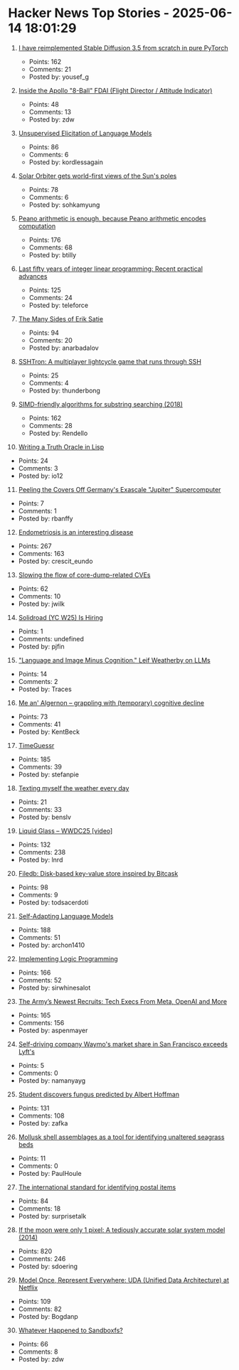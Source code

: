 # Hacker News Top Stories - 2025-06-14 18:01:29

1. [I have reimplemented Stable Diffusion 3.5 from scratch in pure PyTorch](https://github.com/yousef-rafat/miniDiffusion)
   - Points: 162
   - Comments: 21
   - Posted by: yousef_g

2. [Inside the Apollo "8-Ball" FDAI (Flight Director / Attitude Indicator)](https://www.righto.com/2025/06/inside-apollo-fdai.html)
   - Points: 48
   - Comments: 13
   - Posted by: zdw

3. [Unsupervised Elicitation of Language Models](https://arxiv.org/abs/2506.10139)
   - Points: 86
   - Comments: 6
   - Posted by: kordlessagain

4. [Solar Orbiter gets world-first views of the Sun's poles](https://www.esa.int/Science_Exploration/Space_Science/Solar_Orbiter/Solar_Orbiter_gets_world-first_views_of_the_Sun_s_poles)
   - Points: 78
   - Comments: 6
   - Posted by: sohkamyung

5. [Peano arithmetic is enough, because Peano arithmetic  encodes computation](https://math.stackexchange.com/a/5075056/6708)
   - Points: 176
   - Comments: 68
   - Posted by: btilly

6. [Last fifty years of integer linear programming: Recent practical advances](https://inria.hal.science/hal-04776866v1)
   - Points: 125
   - Comments: 24
   - Posted by: teleforce

7. [The Many Sides of Erik Satie](https://thereader.mitpress.mit.edu/the-many-sides-of-erik-satie/)
   - Points: 94
   - Comments: 20
   - Posted by: anarbadalov

8. [SSHTron: A multiplayer lightcycle game that runs through SSH](https://github.com/zachlatta/sshtron)
   - Points: 25
   - Comments: 4
   - Posted by: thunderbong

9. [SIMD-friendly algorithms for substring searching (2018)](http://0x80.pl/notesen/2016-11-28-simd-strfind.html)
   - Points: 162
   - Comments: 28
   - Posted by: Rendello

10. [Writing a Truth Oracle in Lisp](https://lambda-cove.net/posts/truth-oracle-lisp/)
   - Points: 24
   - Comments: 3
   - Posted by: io12

11. [Peeling the Covers Off Germany's Exascale "Jupiter" Supercomputer](https://www.nextplatform.com/2025/06/11/peeling-the-covers-off-germanys-exascale-jupiter-supercomputer/)
   - Points: 7
   - Comments: 1
   - Posted by: rbanffy

12. [Endometriosis is an interesting disease](https://www.owlposting.com/p/endometriosis-is-an-incredibly-interesting)
   - Points: 267
   - Comments: 163
   - Posted by: crescit_eundo

13. [Slowing the flow of core-dump-related CVEs](https://lwn.net/SubscriberLink/1024160/f18b880c8cd1eef1/)
   - Points: 62
   - Comments: 10
   - Posted by: jwilk

14. [Solidroad (YC W25) Is Hiring](https://solidroad.com/careers)
   - Points: 1
   - Comments: undefined
   - Posted by: pjfin

15. ["Language and Image Minus Cognition." Leif Weatherby on LLMs](https://www.jhiblog.org/2025/06/11/language-and-image-minus-cognition-an-interview-with-leif-weatherby/)
   - Points: 14
   - Comments: 2
   - Posted by: Traces

16. [Me an' Algernon – grappling with (temporary) cognitive decline](https://tidyfirst.substack.com/p/me-an-algernon)
   - Points: 73
   - Comments: 41
   - Posted by: KentBeck

17. [TimeGuessr](https://timeguessr.com/)
   - Points: 185
   - Comments: 39
   - Posted by: stefanpie

18. [Texting myself the weather every day](https://bensilverman.co.uk/posts/daily-weather-sms/)
   - Points: 21
   - Comments: 33
   - Posted by: benslv

19. [Liquid Glass – WWDC25 [video]](https://developer.apple.com/videos/play/wwdc2025/219)
   - Points: 132
   - Comments: 238
   - Posted by: lnrd

20. [Filedb: Disk-based key-value store inspired by Bitcask](https://github.com/rajivharlalka/filedb)
   - Points: 98
   - Comments: 9
   - Posted by: todsacerdoti

21. [Self-Adapting Language Models](https://arxiv.org/abs/2506.10943)
   - Points: 188
   - Comments: 51
   - Posted by: archon1410

22. [Implementing Logic Programming](https://btmc.substack.com/p/implementing-logic-programming)
   - Points: 166
   - Comments: 52
   - Posted by: sirwhinesalot

23. [The Army’s Newest Recruits: Tech Execs From Meta, OpenAI and More](https://www.wsj.com/tech/army-reserve-tech-executives-meta-palantir-796f5360)
   - Points: 165
   - Comments: 156
   - Posted by: aspenmayer

24. [Self-driving company Waymo's market share in San Francisco exceeds Lyft's](https://underscoresf.com/in-san-francisco-waymo-has-now-bested-lyft-uber-is-next/)
   - Points: 5
   - Comments: 0
   - Posted by: namanyayg

25. [Student discovers fungus predicted by Albert Hoffman](https://wvutoday.wvu.edu/stories/2025/06/02/wvu-student-makes-long-awaited-discovery-of-mystery-fungus-sought-by-lsd-s-inventor)
   - Points: 131
   - Comments: 108
   - Posted by: zafka

26. [Mollusk shell assemblages as a tool for identifying unaltered seagrass beds](https://www.int-res.com/abstracts/meps/v760/meps14839)
   - Points: 11
   - Comments: 0
   - Posted by: PaulHoule

27. [The international standard for identifying postal items](https://www.akpain.net/blog/s10-upu/)
   - Points: 84
   - Comments: 18
   - Posted by: surprisetalk

28. [If the moon were only 1 pixel: A tediously accurate solar system model (2014)](https://joshworth.com/dev/pixelspace/pixelspace_solarsystem.html)
   - Points: 820
   - Comments: 246
   - Posted by: sdoering

29. [Model Once, Represent Everywhere: UDA (Unified Data Architecture) at Netflix](https://netflixtechblog.com/uda-unified-data-architecture-6a6aee261d8d)
   - Points: 109
   - Comments: 82
   - Posted by: Bogdanp

30. [Whatever Happened to Sandboxfs?](https://blogsystem5.substack.com/p/whatever-happened-to-sandboxfs)
   - Points: 66
   - Comments: 8
   - Posted by: zdw

